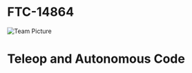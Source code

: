 # FTC-14864
![Team Picture]([https://github.com/MastaNerd/FTC-14864/blob/main/PXL_20231005_184948096.jpg?raw=true](https://github.com/MastaNerd/FTC-14864/blob/main/Team%20Picture.jpg?raw=true)https://github.com/MastaNerd/FTC-14864/blob/main/Team%20Picture.jpg?raw=true)
# Teleop and Autonomous Code

